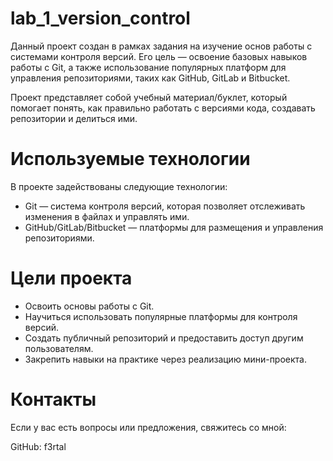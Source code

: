 # lab_1_version_control
Данный проект создан в рамках задания на изучение основ работы с системами контроля версий. Его цель — освоение базовых навыков работы с Git, а также использование популярных платформ для управления репозиториями, таких как GitHub, GitLab и Bitbucket.

Проект представляет собой учебный материал/буклет, который помогает понять, как правильно работать с версиями кода, создавать репозитории и делиться ими.

# Используемые технологии
В проекте задействованы следующие технологии:

- Git — система контроля версий, которая позволяет отслеживать изменения в файлах и управлять ими.
- GitHub/GitLab/Bitbucket — платформы для размещения и управления репозиториями.

# Цели проекта
- Освоить основы работы с Git.
- Научиться использовать популярные платформы для контроля версий.
- Создать публичный репозиторий и предоставить доступ другим пользователям.
- Закрепить навыки на практике через реализацию мини-проекта. 

# Контакты
Если у вас есть вопросы или предложения, свяжитесь со мной:

GitHub: f3rtal 
